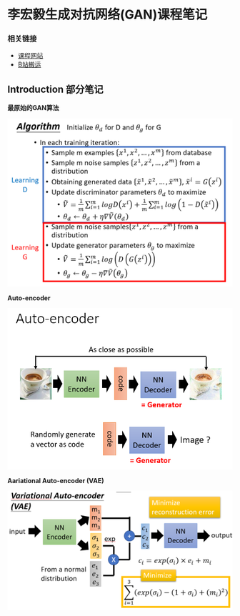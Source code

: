 # 李宏毅生成对抗网络(GAN)课程笔记

### **相关链接**

+ [课程网站](http://speech.ee.ntu.edu.tw/~tlkagk/courses_MLDS18.html)
+ [B站搬运](https://www.bilibili.com/video/av24011528)

## Introduction 部分笔记

**最原始的GAN算法**

![1564889203558](image/1564889203558.png)

**Auto-encoder**

![1564890530269](image/1564890530269.png)

**Aariational Auto-encoder (VAE)**

![1564890656924](image/1564890656924.png)